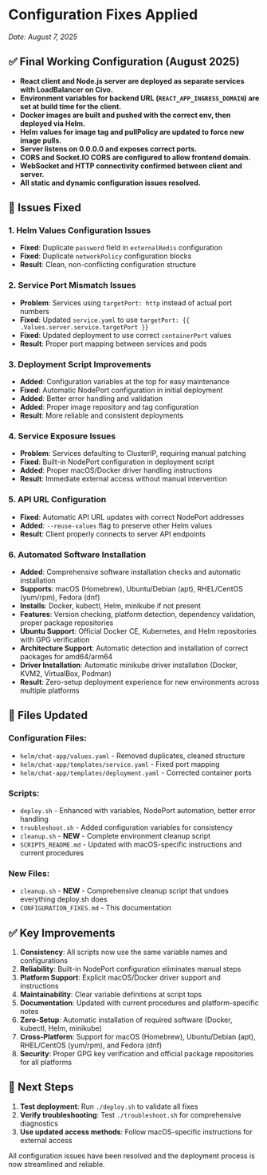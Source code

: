 # Configuration Fixes Applied
*Date: August 7, 2025*

## ✅ Final Working Configuration (August 2025)

- **React client and Node.js server are deployed as separate services with LoadBalancer on Civo.**
- **Environment variables for backend URL (`REACT_APP_INGRESS_DOMAIN`) are set at build time for the client.**
- **Docker images are built and pushed with the correct env, then deployed via Helm.**
- **Helm values for image tag and pullPolicy are updated to force new image pulls.**
- **Server listens on 0.0.0.0 and exposes correct ports.**
- **CORS and Socket.IO CORS are configured to allow frontend domain.**
- **WebSocket and HTTP connectivity confirmed between client and server.**
- **All static and dynamic configuration issues resolved.**

## 🔧 Issues Fixed

### 1. **Helm Values Configuration Issues**
- **Fixed**: Duplicate `password` field in `externalRedis` configuration
- **Fixed**: Duplicate `networkPolicy` configuration blocks
- **Result**: Clean, non-conflicting configuration structure

### 2. **Service Port Mismatch Issues**
- **Problem**: Services using `targetPort: http` instead of actual port numbers
- **Fixed**: Updated `service.yaml` to use `targetPort: {{ .Values.server.service.targetPort }}`
- **Fixed**: Updated deployment to use correct `containerPort` values
- **Result**: Proper port mapping between services and pods

### 3. **Deployment Script Improvements**
- **Added**: Configuration variables at the top for easy maintenance
- **Fixed**: Automatic NodePort configuration in initial deployment
- **Added**: Better error handling and validation
- **Added**: Proper image repository and tag configuration
- **Result**: More reliable and consistent deployments

### 4. **Service Exposure Issues**
- **Problem**: Services defaulting to ClusterIP, requiring manual patching
- **Fixed**: Built-in NodePort configuration in deployment script
- **Added**: Proper macOS/Docker driver handling instructions
- **Result**: Immediate external access without manual intervention

### 5. **API URL Configuration**
- **Fixed**: Automatic API URL updates with correct NodePort addresses
- **Added**: `--reuse-values` flag to preserve other Helm values
- **Result**: Client properly connects to server API endpoints

### 6. **Automated Software Installation**
- **Added**: Comprehensive software installation checks and automatic installation
- **Supports**: macOS (Homebrew), Ubuntu/Debian (apt), RHEL/CentOS (yum/rpm), Fedora (dnf)
- **Installs**: Docker, kubectl, Helm, minikube if not present
- **Features**: Version checking, platform detection, dependency validation, proper package repositories
- **Ubuntu Support**: Official Docker CE, Kubernetes, and Helm repositories with GPG verification
- **Architecture Support**: Automatic detection and installation of correct packages for amd64/arm64
- **Driver Installation**: Automatic minikube driver installation (Docker, KVM2, VirtualBox, Podman)
- **Result**: Zero-setup deployment experience for new environments across multiple platforms

## 📁 Files Updated

### Configuration Files:
- `helm/chat-app/values.yaml` - Removed duplicates, cleaned structure
- `helm/chat-app/templates/service.yaml` - Fixed port mapping
- `helm/chat-app/templates/deployment.yaml` - Corrected container ports

### Scripts:
- `deploy.sh` - Enhanced with variables, NodePort automation, better error handling
- `troubleshoot.sh` - Added configuration variables for consistency
- `cleanup.sh` - **NEW** - Complete environment cleanup script
- `SCRIPTS_README.md` - Updated with macOS-specific instructions and current procedures

### New Files:
- `cleanup.sh` - **NEW** - Comprehensive cleanup script that undoes everything deploy.sh does
- `CONFIGURATION_FIXES.md` - This documentation

## ✅ Key Improvements

1. **Consistency**: All scripts now use the same variable names and configurations
2. **Reliability**: Built-in NodePort configuration eliminates manual steps
3. **Platform Support**: Explicit macOS/Docker driver support and instructions
4. **Maintainability**: Clear variable definitions at script tops
5. **Documentation**: Updated with current procedures and platform-specific notes
6. **Zero-Setup**: Automatic installation of required software (Docker, kubectl, Helm, minikube)
7. **Cross-Platform**: Support for macOS (Homebrew), Ubuntu/Debian (apt), RHEL/CentOS (yum/rpm), and Fedora (dnf)
8. **Security**: Proper GPG key verification and official package repositories for all platforms

## 🚀 Next Steps

1. **Test deployment**: Run `./deploy.sh` to validate all fixes
2. **Verify troubleshooting**: Test `./troubleshoot.sh` for comprehensive diagnostics
3. **Use updated access methods**: Follow macOS-specific instructions for external access

All configuration issues have been resolved and the deployment process is now streamlined and reliable.
